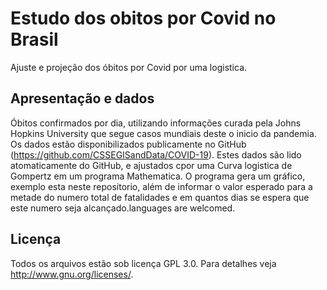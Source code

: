 # Estudo dos obitos por Covid no Brasil
Ajuste e projeção dos óbitos por Covid por uma logistica.

## Apresentação e dados

Óbitos confirmados por dia, utilizando informações curada pela Johns Hopkins University que segue casos mundiais deste o inicio da pandemia. Os dados estão disponibilizados publicamente no GitHub (https://github.com/CSSEGISandData/COVID-19). Estes dados são lido atomaticamente do GitHub, e ajustados cpor uma Curva logistica de Gompertz em um programa Mathematica. O programa gera um gráfico, exemplo esta neste repositorio, além de informar o valor esperado para a metade do numero total de fatalidades e em quantos dias se espera que este numero seja alcançado.languages are welcomed.

## Licença
Todos os arquivos estão sob licença GPL 3.0. Para detalhes veja http://www.gnu.org/licenses/.

